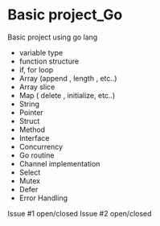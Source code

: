 # Basic project_Go
Basic project using go lang


- variable type
- function structure
- if, for loop
- Array (append , length , etc..)
- Array slice
- Map ( delete , initialize, etc..)
- String
- Pointer
- Struct
- Method
- Interface
- Concurrency
- Go routine
- Channel implementation
- Select
- Mutex
- Defer
- Error Handling

Issue #1 open/closed 
Issue #2 open/closed
